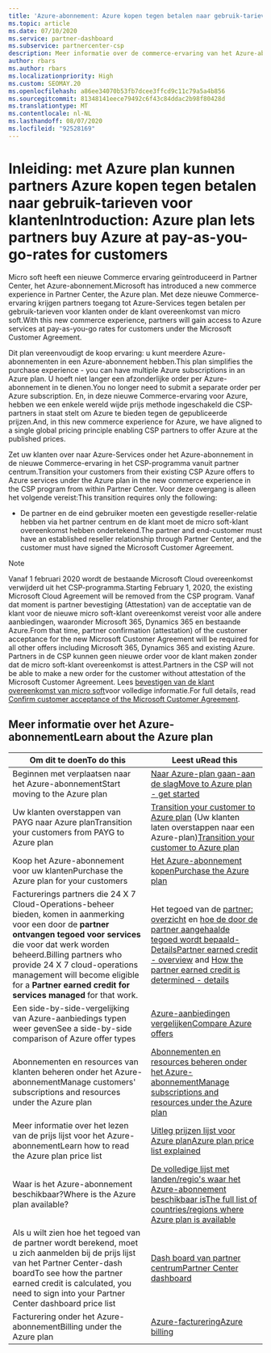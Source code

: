 ```yaml
---
title: 'Azure-abonnement: Azure kopen tegen betalen naar gebruik-tarieven'
ms.topic: article
ms.date: 07/10/2020
ms.service: partner-dashboard
ms.subservice: partnercenter-csp
description: Meer informatie over de commerce-ervaring van het Azure-abonnement om Azure-Services te kopen op basis van betalen naar gebruik-tarieven voor klanten. Meer informatie over nieuwe beveiligings vereisten.
author: rbars
ms.author: rbars
ms.localizationpriority: High
ms.custom: SEOMAY.20
ms.openlocfilehash: a86ee34070b53fb7dcee3ffcd9c11c79a5a4b856
ms.sourcegitcommit: 81348141eece79492c6f43c84ddac2b98f80428d
ms.translationtype: MT
ms.contentlocale: nl-NL
ms.lasthandoff: 08/07/2020
ms.locfileid: "92528169"
---
```

# <a name="introduction-azure-plan-lets-partners-buy-azure-at-pay-as-you-go-rates-for-customers"></a><span data-ttu-id="cdc03-104">Inleiding: met Azure plan kunnen partners Azure kopen tegen betalen naar gebruik-tarieven voor klanten</span><span class="sxs-lookup"><span data-stu-id="cdc03-104">Introduction: Azure plan lets partners buy Azure at pay-as-you-go-rates for customers</span></span>

<span data-ttu-id="cdc03-105">Micro soft heeft een nieuwe Commerce ervaring geïntroduceerd in Partner Center, het Azure-abonnement.</span><span class="sxs-lookup"><span data-stu-id="cdc03-105">Microsoft has introduced a new commerce experience in Partner Center, the Azure plan.</span></span>  <span data-ttu-id="cdc03-106">Met deze nieuwe Commerce-ervaring krijgen partners toegang tot Azure-Services tegen betalen per gebruik-tarieven voor klanten onder de klant overeenkomst van micro soft.</span><span class="sxs-lookup"><span data-stu-id="cdc03-106">With this new commerce experience, partners will gain access to Azure services at pay-as-you-go rates for customers under the Microsoft Customer Agreement.</span></span>

<span data-ttu-id="cdc03-107">Dit plan vereenvoudigt de koop ervaring: u kunt meerdere Azure-abonnementen in een Azure-abonnement hebben.</span><span class="sxs-lookup"><span data-stu-id="cdc03-107">This plan simplifies the purchase experience - you can have multiple Azure subscriptions in an Azure plan.</span></span> <span data-ttu-id="cdc03-108">U hoeft niet langer een afzonderlijke order per Azure-abonnement in te dienen.</span><span class="sxs-lookup"><span data-stu-id="cdc03-108">You no longer need to submit a separate order per Azure subscription.</span></span> <span data-ttu-id="cdc03-109">En, in deze nieuwe Commerce-ervaring voor Azure, hebben we een enkele wereld wijde prijs methode ingeschakeld die CSP-partners in staat stelt om Azure te bieden tegen de gepubliceerde prijzen.</span><span class="sxs-lookup"><span data-stu-id="cdc03-109">And, in this new commerce experience for Azure, we have aligned to a single global pricing principle enabling CSP partners to offer Azure at the published prices.</span></span>

<span data-ttu-id="cdc03-110">Zet uw klanten over naar Azure-Services onder het Azure-abonnement in de nieuwe Commerce-ervaring in het CSP-programma vanuit partner centrum.</span><span class="sxs-lookup"><span data-stu-id="cdc03-110">Transition your customers from their existing CSP Azure offers to Azure services under the Azure plan in the new commerce experience in the CSP program from within Partner Center.</span></span> <span data-ttu-id="cdc03-111">Voor deze overgang is alleen het volgende vereist:</span><span class="sxs-lookup"><span data-stu-id="cdc03-111">This transition requires only the following:</span></span>

- <span data-ttu-id="cdc03-112">De partner en de eind gebruiker moeten een gevestigde reseller-relatie hebben via het partner centrum en de klant moet de micro soft-klant overeenkomst hebben ondertekend.</span><span class="sxs-lookup"><span data-stu-id="cdc03-112">The partner and end-customer must have an established reseller relationship through Partner Center, and the customer must have signed the Microsoft Customer Agreement.</span></span>

>[!Note]
><span data-ttu-id="cdc03-113">Vanaf 1 februari 2020 wordt de bestaande Microsoft Cloud overeenkomst verwijderd uit het CSP-programma.</span><span class="sxs-lookup"><span data-stu-id="cdc03-113">Starting February 1, 2020, the existing Microsoft Cloud Agreement will be removed from the CSP program.</span></span> <span data-ttu-id="cdc03-114">Vanaf dat moment is partner bevestiging (Attestation) van de acceptatie van de klant voor de nieuwe micro soft-klant overeenkomst vereist voor alle andere aanbiedingen, waaronder Microsoft 365, Dynamics 365 en bestaande Azure.</span><span class="sxs-lookup"><span data-stu-id="cdc03-114">From that time, partner confirmation (attestation) of the customer acceptance for the new Microsoft Customer Agreement will be required for all other offers including Microsoft 365, Dynamics 365 and existing Azure.</span></span> <span data-ttu-id="cdc03-115">Partners in de CSP kunnen geen nieuwe order voor de klant maken zonder dat de micro soft-klant overeenkomst is attest.</span><span class="sxs-lookup"><span data-stu-id="cdc03-115">Partners in the CSP will not be able to make a new order for the customer without attestation of the Microsoft Customer Agreement.</span></span> <span data-ttu-id="cdc03-116">Lees [bevestigen van de klant overeenkomst van micro soft](confirm-customer-agreement.md)voor volledige informatie.</span><span class="sxs-lookup"><span data-stu-id="cdc03-116">For full details, read [Confirm customer acceptance of the Microsoft Customer Agreement](confirm-customer-agreement.md).</span></span>


## <a name="learn-about-the-azure-plan"></a><span data-ttu-id="cdc03-117">Meer informatie over het Azure-abonnement</span><span class="sxs-lookup"><span data-stu-id="cdc03-117">Learn about the Azure plan</span></span>

|<span data-ttu-id="cdc03-118">**Om dit te doen**</span><span class="sxs-lookup"><span data-stu-id="cdc03-118">**To do this**</span></span>   |<span data-ttu-id="cdc03-119">**Leest u**</span><span class="sxs-lookup"><span data-stu-id="cdc03-119">**Read this**</span></span>   |
|------------------|---------------------|
|<span data-ttu-id="cdc03-120">Beginnen met verplaatsen naar het Azure-abonnement</span><span class="sxs-lookup"><span data-stu-id="cdc03-120">Start moving to the Azure plan</span></span>|[<span data-ttu-id="cdc03-121">Naar Azure-plan gaan-aan de slag</span><span class="sxs-lookup"><span data-stu-id="cdc03-121">Move to Azure plan - get started</span></span>](azure-plan-get-started.md)
|<span data-ttu-id="cdc03-122">Uw klanten overstappen van PAYG naar Azure plan</span><span class="sxs-lookup"><span data-stu-id="cdc03-122">Transition your customers from PAYG to Azure plan</span></span>|<span data-ttu-id="cdc03-123">[Transition your customer to Azure plan](azure-plan-transition.md) (Uw klanten laten overstappen naar een Azure-plan)</span><span class="sxs-lookup"><span data-stu-id="cdc03-123">[Transition your customer to Azure plan](azure-plan-transition.md)</span></span>|
|<span data-ttu-id="cdc03-124">Koop het Azure-abonnement voor uw klanten</span><span class="sxs-lookup"><span data-stu-id="cdc03-124">Purchase the Azure plan for your customers</span></span>|[<span data-ttu-id="cdc03-125">Het Azure-abonnement kopen</span><span class="sxs-lookup"><span data-stu-id="cdc03-125">Purchase the Azure plan</span></span>](purchase-azure-plan.md)|
|<span data-ttu-id="cdc03-126">Facturerings partners die 24 X 7 Cloud-Operations-beheer bieden, komen in aanmerking voor een door de **partner ontvangen tegoed voor services** die voor dat werk worden beheerd.</span><span class="sxs-lookup"><span data-stu-id="cdc03-126">Billing partners who provide 24 X 7 cloud-operations management will become eligible for a **Partner earned credit for services managed** for that work.</span></span>|<span data-ttu-id="cdc03-127">Het tegoed van de [partner: overzicht](partner-earned-credit.md) en [hoe de door de partner aangehaalde tegoed wordt bepaald-Details](partner-earned-credit-explanation.md)</span><span class="sxs-lookup"><span data-stu-id="cdc03-127">[Partner earned credit - overview](partner-earned-credit.md) and [How the partner earned credit is determined - details](partner-earned-credit-explanation.md)</span></span>|
|<span data-ttu-id="cdc03-128">Een side-by-side-vergelijking van Azure-aanbiedings typen weer geven</span><span class="sxs-lookup"><span data-stu-id="cdc03-128">See a side-by-side comparison of Azure offer types</span></span>|[<span data-ttu-id="cdc03-129">Azure-aanbiedingen vergelijken</span><span class="sxs-lookup"><span data-stu-id="cdc03-129">Compare Azure offers</span></span>](compare-azure-offers.md)|
|<span data-ttu-id="cdc03-130">Abonnementen en resources van klanten beheren onder het Azure-abonnement</span><span class="sxs-lookup"><span data-stu-id="cdc03-130">Manage customers' subscriptions and resources under the Azure plan</span></span>|[<span data-ttu-id="cdc03-131">Abonnementen en resources beheren onder het Azure-abonnement</span><span class="sxs-lookup"><span data-stu-id="cdc03-131">Manage subscriptions and resources under the Azure plan</span></span>](azure-plan-manage.md)|
|<span data-ttu-id="cdc03-132">Meer informatie over het lezen van de prijs lijst voor het Azure-abonnement</span><span class="sxs-lookup"><span data-stu-id="cdc03-132">Learn how to read the Azure plan price list</span></span>   |[<span data-ttu-id="cdc03-133">Uitleg prijzen lijst voor Azure plan</span><span class="sxs-lookup"><span data-stu-id="cdc03-133">Azure plan price list explained</span></span>](azure-plan-price-list.md)|
|<span data-ttu-id="cdc03-134">Waar is het Azure-abonnement beschikbaar?</span><span class="sxs-lookup"><span data-stu-id="cdc03-134">Where is the Azure plan available?</span></span>|[<span data-ttu-id="cdc03-135">De volledige lijst met landen/regio's waar het Azure-abonnement beschikbaar is</span><span class="sxs-lookup"><span data-stu-id="cdc03-135">The full list of countries/regions where Azure plan is available</span></span>](https://query.prod.cms.rt.microsoft.com/cms/api/am/binary/RE3QN0x)
|<span data-ttu-id="cdc03-136">Als u wilt zien hoe het tegoed van de partner wordt berekend, moet u zich aanmelden bij de prijs lijst van het Partner Center-dash board</span><span class="sxs-lookup"><span data-stu-id="cdc03-136">To see how the partner earned credit is calculated, you need to sign into your Partner Center dashboard price list</span></span>|[<span data-ttu-id="cdc03-137">Dash board van partner centrum</span><span class="sxs-lookup"><span data-stu-id="cdc03-137">Partner Center dashboard</span></span>](https://partner.microsoft.com/dashboard/home)|
|<span data-ttu-id="cdc03-138">Facturering onder het Azure-abonnement</span><span class="sxs-lookup"><span data-stu-id="cdc03-138">Billing under the Azure plan</span></span>|[<span data-ttu-id="cdc03-139">Azure-facturering</span><span class="sxs-lookup"><span data-stu-id="cdc03-139">Azure billing</span></span>](azure-plan-billing.md)|